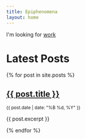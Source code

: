 ```yaml
---
title: Epiphenomena
layout: home
---
```


I'm looking for [work](resume_2025_08_p.pdf)

# Latest Posts

{% for post in site.posts %}
  <h2><a href="{{ post.url }}">{{ post.title }}</a></h2>
  <p><small>{{ post.date | date: "%B %d, %Y" }}</small></p>
  <p>{{ post.excerpt }}</p>
{% endfor %}
